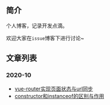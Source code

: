 ## 简介

个人博客，记录开发点滴。

欢迎大家在`issue`博客下进行讨论~

## 文章列表

### 2020-10

+ [vue-router实现页面状态与url同步](https://github.com/Jim-Rae/blogs/issues/1)
+ [constructor和instanceof的区别与作用](https://github.com/Jim-Rae/blogs/issues/2)
